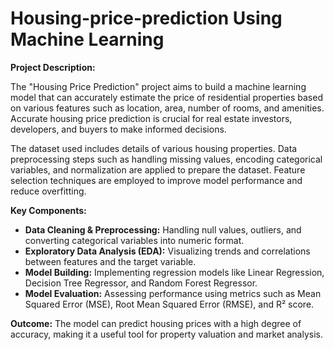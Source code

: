 # Housing-price-prediction Using Machine Learning

**Project Description:**

The "Housing Price Prediction" project aims to build a machine learning model that can accurately estimate the price of residential properties based on various features such as location, area, number of rooms, and amenities. Accurate housing price prediction is crucial for real estate investors, developers, and buyers to make informed decisions.

The dataset used includes details of various housing properties. Data preprocessing steps such as handling missing values, encoding categorical variables, and normalization are applied to prepare the dataset. Feature selection techniques are employed to improve model performance and reduce overfitting.

**Key Components:**

* **Data Cleaning & Preprocessing:** Handling null values, outliers, and converting categorical variables into numeric format.
* **Exploratory Data Analysis (EDA):** Visualizing trends and correlations between features and the target variable.
* **Model Building:** Implementing regression models like Linear Regression, Decision Tree Regressor, and Random Forest Regressor.
* **Model Evaluation:** Assessing performance using metrics such as Mean Squared Error (MSE), Root Mean Squared Error (RMSE), and R² score.

**Outcome:**
The model can predict housing prices with a high degree of accuracy, making it a useful tool for property valuation and market analysis.
